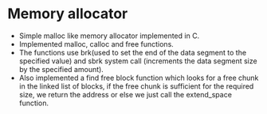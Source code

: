 # Memory allocator

- Simple malloc like memory allocator implemented in C. 
- Implemented malloc, calloc and free functions. 
- The functions use brk(used to set the end of the data segment to the specified value) and sbrk system call (increments the data segment size by the specified amount).
- Also implemented a find free block function which looks for a free chunk in the linked list of blocks, if the free chunk is sufficient for the required size, we return the address or else we just call the extend_space function. 
